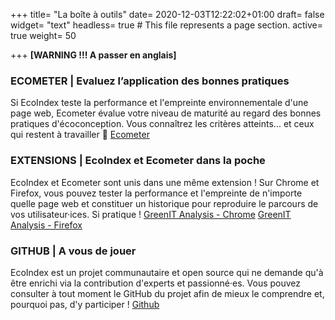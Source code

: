 +++
title= "La boîte à outils"
date= 2020-12-03T12:22:02+01:00
draft= false
widget= "text"
headless= true  # This file represents a page section.
active= true
weight= 50

+++
**[WARNING !!! A passer en anglais]**
### ECOMETER | Evaluez l’application des bonnes pratiques
Si EcoIndex teste la performance et l'empreinte environnementale d'une page web,
Ecometer évalue votre niveau de maturité au regard des bonnes pratiques d'écoconception.
Vous connaîtrez les critères atteints... et ceux qui restent à travailler 🔨
[Ecometer](http://www.ecometer.org/)

### EXTENSIONS | EcoIndex et Ecometer dans la poche
EcoIndex et Ecometer sont unis dans une même extension ! Sur Chrome et Firefox,
vous pouvez tester la performance et l'empreinte de n'importe quelle page web et
constituer un historique pour reproduire le parcours de vos utilisateur·ices. Si pratique !
[GreenIT Analysis - Chrome](https://chrome.google.com/webstore/detail/greenit-analysis/mofbfhffeklkbebfclfaiifefjflcpad)
[GreenIT Analysis - Firefox](https://addons.mozilla.org/fr/firefox/addon/greenit-analysis/)

### GITHUB | A vous de jouer
EcoIndex est un projet communautaire et open source qui ne demande qu'à être enrichi via la contribution d'experts
et passionné·es. Vous pouvez consulter à tout moment le GitHub du projet afin de mieux le comprendre et, pourquoi pas, d'y participer !
[Github](https://github.com/cnumr/EcoIndex)
